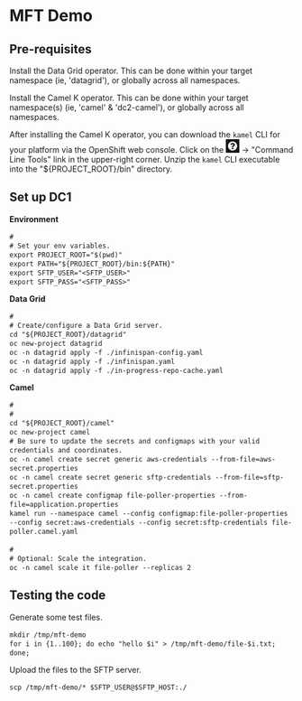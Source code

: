 # MFT Demo

## Pre-requisites

Install the Data Grid operator. This can be done within your target namespace (ie, 'datagrid'), or globally across all namespaces.

Install the Camel K operator. This can be done within your target namespace(s) (ie, 'camel' & 'dc2-camel'), or globally across all namespaces.

After installing the Camel K operator, you can download the `kamel` CLI for your platform via the OpenShift web console. Click on the <img height="24" src="img/question-mark.png"/> -> "Command Line Tools" link in the upper-right corner. Unzip the `kamel` CLI executable into the "${PROJECT_ROOT}/bin" directory.

## Set up DC1

__Environment__

```
#
# Set your env variables.
export PROJECT_ROOT="$(pwd)"
export PATH="${PROJECT_ROOT}/bin:${PATH}"
export SFTP_USER="<SFTP_USER>"
export SFTP_PASS="<SFTP_PASS>"
```

__Data Grid__

```
#
# Create/configure a Data Grid server.
cd "${PROJECT_ROOT}/datagrid"
oc new-project datagrid
oc -n datagrid apply -f ./infinispan-config.yaml
oc -n datagrid apply -f ./infinispan.yaml
oc -n datagrid apply -f ./in-progress-repo-cache.yaml
```

__Camel__

```
#
#
cd "${PROJECT_ROOT}/camel"
oc new-project camel
# Be sure to update the secrets and configmaps with your valid credentials and coordinates.
oc -n camel create secret generic aws-credentials --from-file=aws-secret.properties
oc -n camel create secret generic sftp-credentials --from-file=sftp-secret.properties
oc -n camel create configmap file-poller-properties --from-file=application.properties
kamel run --namespace camel --config configmap:file-poller-properties --config secret:aws-credentials --config secret:sftp-credentials file-poller.camel.yaml

#
# Optional: Scale the integration.
oc -n camel scale it file-poller --replicas 2
```

## Testing the code

Generate some test files.

```
mkdir /tmp/mft-demo
for i in {1..100}; do echo "hello $i" > /tmp/mft-demo/file-$i.txt; done;
```

Upload the files to the SFTP server.

```
scp /tmp/mft-demo/* $SFTP_USER@$SFTP_HOST:./
```
